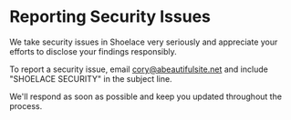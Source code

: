 # Reporting Security Issues

We take security issues in Shoelace very seriously and appreciate your efforts to disclose your findings responsibly.

To report a security issue, email [cory@abeautifulsite.net](mailto:cory@abeautifulsite.net) and include "SHOELACE SECURITY" in the subject line.

We'll respond as soon as possible and keep you updated throughout the process.
